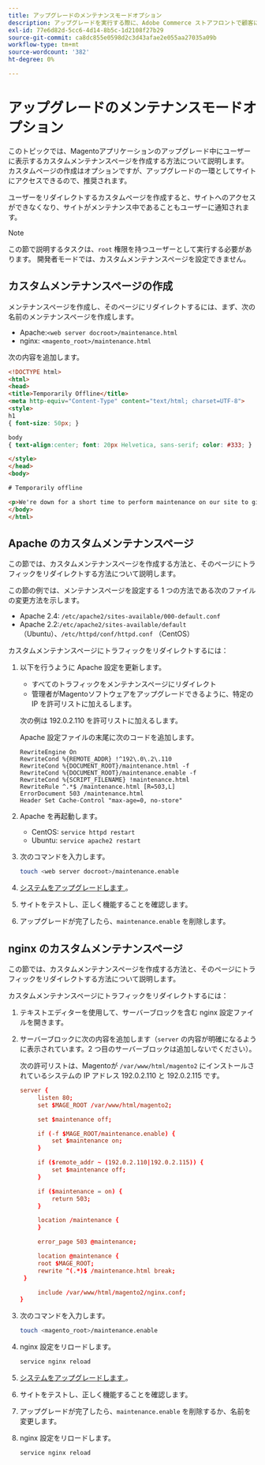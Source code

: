 ```yaml
---
title: アップグレードのメンテナンスモードオプション
description: アップグレードを実行する際に、Adobe Commerce ストアフロントで顧客に表示されるカスタムメンテナンスモードページを作成します。
exl-id: 77e6d82d-5cc6-4d14-8b5c-1d2108f27b29
source-git-commit: ca8dc855e0598d2c3d43afae2e055aa27035a09b
workflow-type: tm+mt
source-wordcount: '382'
ht-degree: 0%

---
```


# アップグレードのメンテナンスモードオプション

このトピックでは、Magentoアプリケーションのアップグレード中にユーザーに表示するカスタムメンテナンスページを作成する方法について説明します。 カスタムページの作成はオプションですが、アップグレードの一環としてサイトにアクセスできるので、推奨されます。

ユーザーをリダイレクトするカスタムページを作成すると、サイトへのアクセスができなくなり、サイトがメンテナンス中であることもユーザーに通知されます。

>[!NOTE]
>
>この節で説明するタスクは、`root` 権限を持つユーザーとして実行する必要があります。 開発者モードでは、カスタムメンテナンスページを設定できません。

## カスタムメンテナンスページの作成

メンテナンスページを作成し、そのページにリダイレクトするには、まず、次の名前のメンテナンスページを作成します。

- Apache:`<web server docroot>/maintenance.html`
- nginx: `<magento_root>/maintenance.html`

次の内容を追加します。

```html
<!DOCTYPE html>
<html>
<head>
<title>Temporarily Offline</title>
<meta http-equiv="Content-Type" content="text/html; charset=UTF-8">
<style>
h1
{ font-size: 50px; }

body
{ text-align:center; font: 20px Helvetica, sans-serif; color: #333; }

</style>
</head>
<body>

# Temporarily offline

<p>We're down for a short time to perform maintenance on our site to give you the best possible experience. Check back soon!</p>
</body>
</html>
```

## Apache のカスタムメンテナンスページ

この節では、カスタムメンテナンスページを作成する方法と、そのページにトラフィックをリダイレクトする方法について説明します。

この節の例では、メンテナンスページを設定する 1 つの方法である次のファイルの変更方法を示します。

- Apache 2.4: `/etc/apache2/sites-available/000-default.conf`
- Apache 2.2:`/etc/apache2/sites-available/default` （Ubuntu）、`/etc/httpd/conf/httpd.conf` （CentOS）

カスタムメンテナンスページにトラフィックをリダイレクトするには：

1. 以下を行うように Apache 設定を更新します。

   - すべてのトラフィックをメンテナンスページにリダイレクト
   - 管理者がMagentoソフトウェアをアップグレードできるように、特定の IP を許可リストに加えるします。

   次の例は 192.0.2.110 を許可リストに加えるします。

   Apache 設定ファイルの末尾に次のコードを追加します。

   ```
   RewriteEngine On
   RewriteCond %{REMOTE_ADDR} !^192\.0\.2\.110
   RewriteCond %{DOCUMENT_ROOT}/maintenance.html -f
   RewriteCond %{DOCUMENT_ROOT}/maintenance.enable -f
   RewriteCond %{SCRIPT_FILENAME} !maintenance.html
   RewriteRule ^.*$ /maintenance.html [R=503,L]
   ErrorDocument 503 /maintenance.html
   Header Set Cache-Control "max-age=0, no-store"
   ```

1. Apache を再起動します。

   - CentOS: `service httpd restart`
   - Ubuntu: `service apache2 restart`

1. 次のコマンドを入力します。

   ```bash
   touch <web server docroot>/maintenance.enable
   ```

1. [ システムをアップグレードします ](../implementation/perform-upgrade.md)。
1. サイトをテストし、正しく機能することを確認します。
1. アップグレードが完了したら、`maintenance.enable` を削除します。

## nginx のカスタムメンテナンスページ

この節では、カスタムメンテナンスページを作成する方法と、そのページにトラフィックをリダイレクトする方法について説明します。

カスタムメンテナンスページにトラフィックをリダイレクトするには：

1. テキストエディターを使用して、サーバーブロックを含む nginx 設定ファイルを開きます。
1. サーバーブロックに次の内容を追加します（`server` の内容が明確になるように表示されています。2 つ目のサーバーブロックは追加しないでください）。

   次の許可リストは、Magentoが `/var/www/html/magento2` にインストールされているシステムの IP アドレス 192.0.2.110 と 192.0.2.115 です。

   ```conf
   server {
        listen 80;
        set $MAGE_ROOT /var/www/html/magento2;
   
        set $maintenance off;
   
        if (-f $MAGE_ROOT/maintenance.enable) {
            set $maintenance on;
        }
   
        if ($remote_addr ~ (192.0.2.110|192.0.2.115)) {
            set $maintenance off;
        }
   
        if ($maintenance = on) {
            return 503;
        }
   
        location /maintenance {
        }
   
        error_page 503 @maintenance;
   
        location @maintenance {
        root $MAGE_ROOT;
        rewrite ^(.*)$ /maintenance.html break;
    }
   
        include /var/www/html/magento2/nginx.conf;
   }
   ```

1. 次のコマンドを入力します。

   ```bash
   touch <magento_root>/maintenance.enable
   ```

1. nginx 設定をリロードします。

   ```bash
   service nginx reload
   ```

1. [ システムをアップグレードします ](../implementation/perform-upgrade.md)。
1. サイトをテストし、正しく機能することを確認します。
1. アップグレードが完了したら、`maintenance.enable` を削除するか、名前を変更します。
1. nginx 設定をリロードします。

   ```bash
   service nginx reload
   ```
